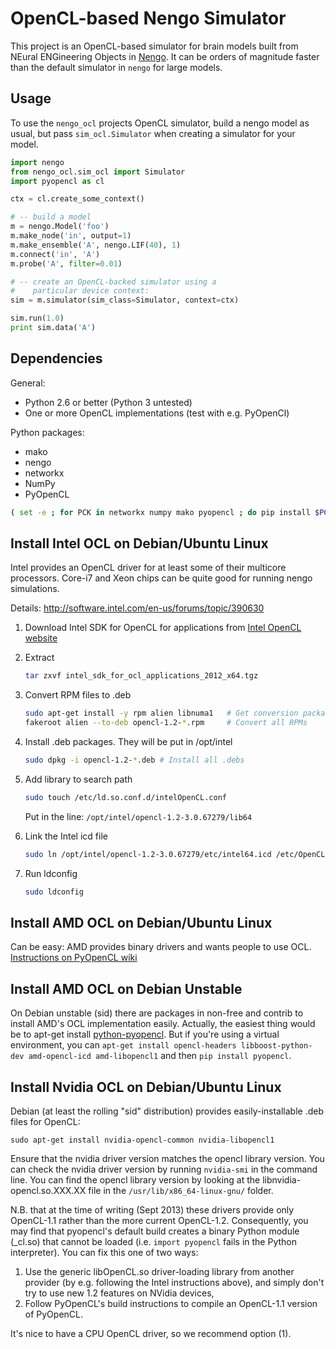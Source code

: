 OpenCL-based Nengo Simulator
============================

This project is an OpenCL-based simulator for
brain models built from NEural ENGineering Objects in
[Nengo](https://github.com/ctn-waterloo/nengo). It can be orders of magnitude
faster than the default simulator in `nengo` for large models.

Usage
-----

To use the `nengo_ocl` projects OpenCL simulator, build a nengo model as
usual, but pass `sim_ocl.Simulator` when creating a simulator for your model.

```python
import nengo
from nengo_ocl.sim_ocl import Simulator
import pyopencl as cl

ctx = cl.create_some_context()

# -- build a model
m = nengo.Model('foo')
m.make_node('in', output=1)
m.make_ensemble('A', nengo.LIF(40), 1)
m.connect('in', 'A')
m.probe('A', filter=0.01)

# -- create an OpenCL-backed simulator using a
#    particular device context:
sim = m.simulator(sim_class=Simulator, context=ctx)

sim.run(1.0)
print sim.data('A')
```


Dependencies
------------

General:
* Python 2.6 or better (Python 3 untested)
* One or more OpenCL implementations (test with e.g. PyOpenCl)

Python packages:

* mako
* nengo
* networkx
* NumPy
* PyOpenCL

```bash
( set -e ; for PCK in networkx numpy mako pyopencl ; do pip install $PCK ; done )
```


Install Intel OCL on Debian/Ubuntu Linux
----------------------------------------

Intel provides an OpenCL driver for at least some of their multicore processors.
Core-i7 and Xeon chips can be quite good for running nengo simulations.

Details: http://software.intel.com/en-us/forums/topic/390630

1. Download Intel SDK for OpenCL for applications from [Intel OpenCL website](http://software.intel.com/en-us/articles/vcsource-tools-opencl-sdk/)
2. Extract

    ```bash
    tar zxvf intel_sdk_for_ocl_applications_2012_x64.tgz
    ```

3. Convert RPM files to .deb

    ```bash
    sudo apt-get install -y rpm alien libnuma1   # Get conversion packages
    fakeroot alien --to-deb opencl-1.2-*.rpm     # Convert all RPMs
    ```

4. Install .deb packages. They will be put in /opt/intel

    ```bash
    sudo dpkg -i opencl-1.2-*.deb # Install all .debs
    ```

5. Add library to search path

    ```bash
    sudo touch /etc/ld.so.conf.d/intelOpenCL.conf
    ```

    Put in the line: `/opt/intel/opencl-1.2-3.0.67279/lib64`

6. Link the Intel icd file

    ```bash
    sudo ln /opt/intel/opencl-1.2-3.0.67279/etc/intel64.icd /etc/OpenCL/vendors/intel64.icd
    ```

7. Run ldconfig

    ```bash
    sudo ldconfig
    ```

Install AMD OCL on Debian/Ubuntu Linux
--------------------------------------
Can be easy: AMD provides binary drivers and wants people to use OCL.
[Instructions on PyOpenCL
wiki](http://wiki.tiker.net/PyOpenCL/Installation/Linux/Ubuntu)

Install AMD OCL on Debian Unstable
----------------------------------

On Debian unstable (sid) there are packages in non-free and contrib
to install AMD's OCL implementation easily.
Actually, the easiest thing would be to apt-get install
[python-pyopencl](http://packages.debian.org/sid/python-pyopencl).
But if you're using a virtual environment, you can
`apt-get install opencl-headers libboost-python-dev
amd-opencl-icd amd-libopencl1`
and then `pip install pyopencl`.

Install Nvidia OCL on Debian/Ubuntu Linux
--------------------------------------
Debian (at least the rolling "sid" distribution)
provides easily-installable .deb files for OpenCL:

```
sudo apt-get install nvidia-opencl-common nvidia-libopencl1

```

Ensure that the nvidia driver version matches the opencl library version.
You can check the nvidia driver version by running `nvidia-smi` in the 
command line. You can find the opencl library version by looking at the 
libnvidia-opencl.so.XXX.XX file in the `/usr/lib/x86_64-linux-gnu/` folder.

N.B. that at the time of writing (Sept 2013) these drivers provide only
OpenCL-1.1 rather than the more current OpenCL-1.2.
Consequently, you may find that pyopencl's default build
creates a binary Python module (_cl.so) that cannot be loaded (i.e.
`import pyopencl` fails in the Python interpreter).
You can fix this one of two ways:

1. Use the generic libOpenCL.so driver-loading library
   from another provider (by e.g. following the Intel
   instructions above), and simply don't try to use new 1.2 features on
   NVidia devices,
2. Follow PyOpenCL's build instructions to compile an OpenCL-1.1 version of
   PyOpenCL.

It's nice to have a CPU OpenCL driver, so we recommend option (1).
